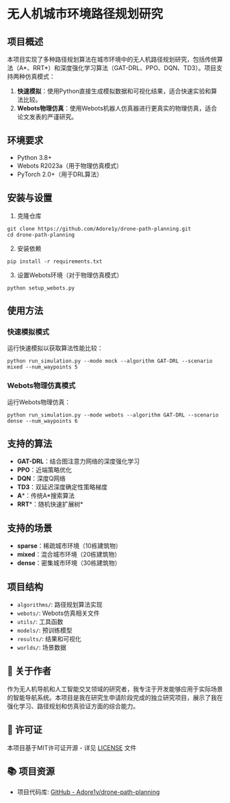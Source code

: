 # 无人机城市环境路径规划研究

## 项目概述

本项目实现了多种路径规划算法在城市环境中的无人机路径规划研究，包括传统算法（A*、RRT*）和深度强化学习算法（GAT-DRL、PPO、DQN、TD3）。项目支持两种仿真模式：

1. **快速模拟**：使用Python直接生成模拟数据和可视化结果，适合快速实验和算法比较。
2. **Webots物理仿真**：使用Webots机器人仿真器进行更真实的物理仿真，适合论文发表的严谨研究。

## 环境要求

- Python 3.8+
- Webots R2023a（用于物理仿真模式）
- PyTorch 2.0+（用于DRL算法）

## 安装与设置

1. 克隆仓库
```
git clone https://github.com/Adore1y/drone-path-planning.git
cd drone-path-planning
```

2. 安装依赖
```
pip install -r requirements.txt
```

3. 设置Webots环境（对于物理仿真模式）
```
python setup_webots.py
```

## 使用方法

### 快速模拟模式

运行快速模拟以获取算法性能比较：

```
python run_simulation.py --mode mock --algorithm GAT-DRL --scenario mixed --num_waypoints 5
```

### Webots物理仿真模式

运行Webots物理仿真：

```
python run_simulation.py --mode webots --algorithm GAT-DRL --scenario dense --num_waypoints 6
```

## 支持的算法

- **GAT-DRL**：结合图注意力网络的深度强化学习
- **PPO**：近端策略优化
- **DQN**：深度Q网络
- **TD3**：双延迟深度确定性策略梯度
- **A***：传统A*搜索算法
- **RRT***：随机快速扩展树*

## 支持的场景

- **sparse**：稀疏城市环境（10栋建筑物）
- **mixed**：混合城市环境（20栋建筑物）
- **dense**：密集城市环境（30栋建筑物）

## 项目结构

- `algorithms/`: 路径规划算法实现
- `webots/`: Webots仿真相关文件
- `utils/`: 工具函数
- `models/`: 预训练模型
- `results/`: 结果和可视化
- `worlds/`: 场景数据

## 👤 关于作者

作为无人机导航和人工智能交叉领域的研究者，我专注于开发能够应用于实际场景的智能导航系统。本项目是我在研究生申请阶段完成的独立研究项目，展示了我在强化学习、路径规划和仿真验证方面的综合能力。

## 📄 许可证

本项目基于MIT许可证开源 - 详见 [LICENSE](LICENSE) 文件

## 📚 项目资源

- 项目代码库: [GitHub - Adore1y/drone-path-planning](https://github.com/Adore1y/drone-path-planning)





